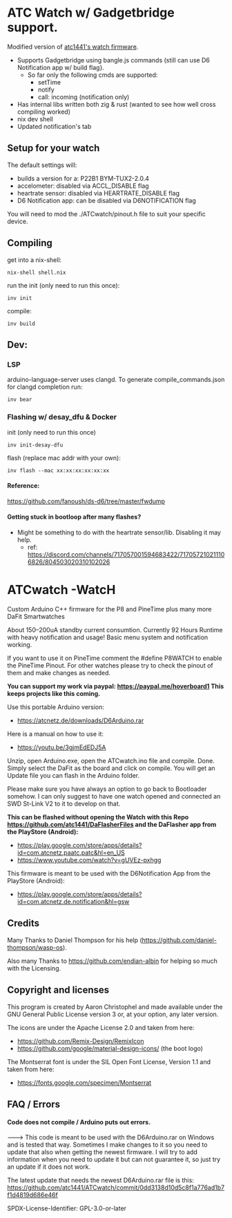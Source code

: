 # ATC Watch w/ Gadgetbridge support.
Modified version of [atc1441's watch firmware](https://github.com/atc1441/ATCwatch).

- Supports Gadgetbridge using bangle.js commands (still can use D6 Notification app w/ build flag}.
  - So far only the following cmds are supported:
    - setTime
    - notify
    - call: incoming (notification only)
- Has internal libs written both zig & rust (wanted to see how well cross compiling worked)
- nix dev shell
- Updated notification's tab

## Setup for your watch
The default settings will:
 - builds a version for a: P22B1  BYM-TUX2-2.0.4
 - accelometer: disabled via ACCL_DISABLE flag
 - heartrate sensor: disabled via HEARTRATE_DISABLE flag
 - D6 Notification app: can be disabled via D6NOTIFICATION flag

You will need to mod the ./ATCwatch/pinout.h file to suit your specific device.

## Compiling
get into a nix-shell:
```
nix-shell shell.nix
```

run the init (only need to run this once):
```
inv init
```

compile:
```
inv build
```
 
## Dev:
### LSP
arduino-language-server uses clangd.
To generate compile_commands.json for clangd completion run:
```
inv bear
```

### Flashing w/ desay_dfu & Docker
init (only need to run this once)
```
inv init-desay-dfu
```
flash (replace mac addr with your own):
```
inv flash --mac xx:xx:xx:xx:xx:xx
```

#### Reference:
https://github.com/fanoush/ds-d6/tree/master/fwdump



#### Getting stuck in bootloop after many flashes?
- Might be something to do with the heartrate sensor/lib. Disabling it may help.
  - ref: https://discord.com/channels/717057001594683422/717057210211106826/804503020310102026




# ATCwatch  -WatcH
Custom Arduino C++ firmware for the P8 and PineTime plus many more DaFit Smartwatches

About 150–200uA standby current consumtion. Currently 92 Hours Runtime with heavy notification and usage!
Basic menu system and notification working.

If you want to use it on PineTime comment the #define P8WATCH to enable the PineTime Pinout. 
For other watches please try to check the pinout of them and make changes as needed.

**You can support my work via paypal: https://paypal.me/hoverboard1 This keeps projects like this coming.**

Use this portable Arduino version:
- https://atcnetz.de/downloads/D6Arduino.rar

Here is a manual on how to use it:
- https://youtu.be/3gjmEdEDJ5A

Unzip, open Arduino.exe, open the ATCwatch.ino file and compile. Done.
Simply select the DaFit as the board and click on compile. You will get an Update file you can flash in the Arduino folder.

Please make sure you have always an option to go back to Bootloader somehow. I can only suggest to have one watch opened and connected an SWD St-Link V2 to it to develop on that.


**This can be flashed without opening the Watch with this Repo https://github.com/atc1441/DaFlasherFiles and the DaFlasher app from the PlayStore (Android):**
- https://play.google.com/store/apps/details?id=com.atcnetz.paatc.patc&hl=en_US
- https://www.youtube.com/watch?v=gUVEz-pxhgg

This firmware is meant to be used with the D6Notification App from the PlayStore (Android):
- https://play.google.com/store/apps/details?id=com.atcnetz.de.notification&hl=gsw

## Credits
Many Thanks to Daniel Thompson for his help (https://github.com/daniel-thompson/wasp-os).

Also many Thanks to https://github.com/endian-albin for helping so much with the Licensing.

## Copyright and licenses

This program is created by Aaron Christophel and made available under the GNU General Public License version 3 or, at your option, any later version.

The icons are under the Apache License 2.0 and taken from here:
- https://github.com/Remix-Design/RemixIcon
- https://github.com/google/material-design-icons/ (the boot logo)

The Montserrat font is under the SIL Open Font License, Version 1.1 and taken from here:
- https://fonts.google.com/specimen/Montserrat

## FAQ / Errors
#### Code does not compile / Arduino puts out errors.
---> This code is meant to be used with the D6Arduino.rar on Windows and is tested that way. Sometimes I make changes to it so you need to update that also when getting the newest firmware. I will try to add information when you need to update it but can not guarantee it, so just try an update if it does not work.

The latest update that needs the newest D6Arduino.rar file is this: https://github.com/atc1441/ATCwatch/commit/0dd3138d10d5c8f1a776ad1b7f1d4819d686e46f

SPDX-License-Identifier: GPL-3.0-or-later
